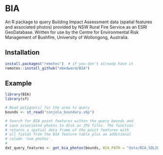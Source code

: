 # BIA

An R package to query Building Impact Assessment data (spatial features and
associated photos) provided by NSW Rural Fire Service as an ESRI GeoDatabase.
Written for use by the Centre for Environmental Risk Management of Bushfire,
University of Wollongong, Australia.

## Installation

```r
install.packages("remotes")  # if you don't already have it
remotes::install_github("mbedward/BIA")
```

## Example

``` r
library(BIA)
library(sf)

# Read polygon(s) for the area to query
bounds <- st_read("conjola_boundary.shp")

# Search for BIA point features within the query bounds and
# save associated photos to disk as JPG files. The function 
# returns a spatial data frame of the point features with
# all fields from the BIA feature table plus an additional
# column 'num_photos'.
#
dat_query_features <- get_bia_photos(bounds, BIA_PATH = "data/BIA_SQL2008.gdb", dest_dir = "conjola")

```

